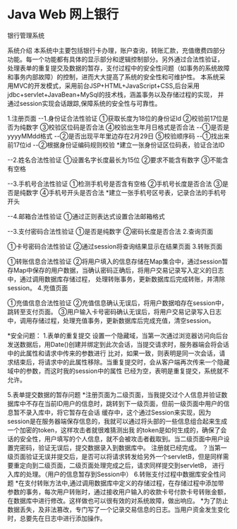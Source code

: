 # Java Web 网上银行

银行管理系统


系统介绍
本系统中主要包括银行卡办理，账户查询，转账汇款，充值缴费四部分功能。每一个功能都有具体的显示部分和逻辑控制部分。另外通过合法性验证，
处理表单的重复提交及数据的暂存，支付过程中的安全性问题（如事务的系统故障和事务内部故障）的控制，进而大大提高了系统的安全性和可维护性。
本系统采用MVC的开发模式，采用前台JSP+HTML+JavaScript+CSS,后台采用jdbc+servlet+JavaBean+MySql的技术栈，涵盖事务以及存储过程的实现，
并通过session实现会话跟踪,保障系统的安全性与可靠性。

1.注册页面
--1.身份证合法性验证
①获取长度为18位的身份证Id
②校验前17位是否为纯数字
③校验区位码是否合法
④校验出生年月日格式是否合法
--①是否是yyyyMMdd格式
--②是否出现平年里边存在2月29日
⑤校验顺序码
--①找出来前17位id
--②根据身份证编码规则校验
*建立一张身份证区位码表，验证合法ID

--2.姓名合法性验证
①设置名字长度最长为15位
②要求不能含有数字
③不能含有空格

--3.手机号合法性验证
①检测手机号是否含有空格
②手机号长度是否合法
③是否是纯数字
④手机号开头是否合法
*建立一张手机号区号表，记录合法的手机号开头

--4.邮箱合法性验证
①通过正则表达式设置合法邮箱格式

--3.支付密码合法性验证
①是否是纯数字
②密码长度是否合法
2.查询页面

①卡号密码合法性验证
②通过session将查询结果显示在结果页面
3.转账页面

①转账信息合法性验证
②将用户填入的信息存储在Map集合中，通过session暂存Map中保存的用户数据，当确认密码正确后，将用户交易记录写入定义的日志中，通过调用数据库存储过程，
处理转账事务，更新数据库后完成转账，并清除session。
4.充值页面

①充值信息合法性验证
②充值信息确认无误后，将用户数据咱存在session中，跳转至支付页面。
③用户输入卡号密码确认无误后，将用户交易记录写入日志中，调用存储过程，处理充值事务，更新数据库后完成充值，清空session。



*安全问题：
1.表单的重复提交
设置一个隐藏域，当第一次通过浏览器访问向后台发送数据后，用Date()创建并绑定到此次会话，当提交请求时，服务器端会将会话中的此属性和请求中传来的参数进行
比对，如果一致，则表明是同一次会话，请求结束后，将请求中的此属性移除。当重复提交时，会从客户端再次传来一个隐藏域中的参数，而这时我的session中的属性
已经为空，表明是重复提交，系统就不允许。

5.表单提交数据的暂存问题
*注册页面为二级页面，当我提交过个人信息并验证数据库中不存在当前ID用户的信息时，跳转到下一级页面，但前一级页面中用户的信息暂不录入库中，将它暂存在会话
缓存中，这个通过Session来实现，因为session是在服务器端保存信息的，我就可以通过将头部的一些信息组合起来生成一个加密的token，这样攻击者就很难猜测出我
的token是如何生成的，确保了会话的安全性，用户填写的个人信息，就不会被攻击者截取到。当二级页面中用户设置完密码，验证无误后，提交数据录入到数据库中。
注册就已经完成。
？当第一级页面验证无误并提交后，是否可以将请求转发给另外一个servletB，但是同样需要重定向到二级页面，二级页面处理完成之后，请求同样提交到servletB，
进行入库的处理。（用户的信息暂存到Session中）
6.转账支付过程中数据库安全性问题
*在支付转账方法中,通过调用数据库中定义的存储过程，在存储过程中添加带参数的事务，每次用户转账时，通过接收用户输入的收款卡号付款卡号转账金额，
在数据库中进行修改。这样做也可以很有效的对系统故障，做出响应。
*为了防止数据丢失，及非法篡改，专门写了一个记录交易信息的日志。当用户资金发生变化时，总要先在日志中进行添加操作。
